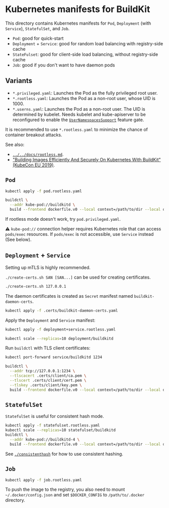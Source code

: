# Kubernetes manifests for BuildKit

This directory contains Kubernetes manifests for `Pod`, `Deployment` (with `Service`), `StatefulSet`, and `Job`.
* `Pod`: good for quick-start
* `Deployment` + `Service`: good for random load balancing with registry-side cache
* `StateFulset`: good for client-side load balancing, without registry-side cache
* `Job`: good if you don't want to have daemon pods

## Variants

- `*.privileged.yaml`: Launches the Pod as the fully privileged root user.
- `*.rootless.yaml`:   Launches the Pod as a non-root user, whose UID is 1000.
- `*.userns.yaml`:     Launches the Pod as a non-root user. The UID is determined by kubelet.
                       Needs kubelet and kube-apiserver to be reconfigured to enable the
                       [`UserNamespacesSupport`](https://kubernetes.io/docs/tasks/configure-pod-container/user-namespaces/) feature gate.

It is recommended to use `*.rootless.yaml` to minimize the chance of container breakout attacks.

See also:
- [`../../docs/rootless.md`](../../docs/rootless.md).
- ["Building Images Efficiently And Securely On Kubernetes With BuildKit" (KubeCon EU 2019)](https://kccnceu19.sched.com/event/MPX5).

## `Pod`

```bash
kubectl apply -f pod.rootless.yaml

buildctl \
  --addr kube-pod://buildkitd \
  build --frontend dockerfile.v0 --local context=/path/to/dir --local dockerfile=/path/to/dir
```

If rootless mode doesn't work, try `pod.privileged.yaml`.

:warning: `kube-pod://` connection helper requires Kubernetes role that can access `pods/exec` resources. If `pods/exec` is not accessible, use `Service` instead (See below).

## `Deployment` + `Service`

Setting up mTLS is highly recommended.

`./create-certs.sh SAN [SAN...]` can be used for creating certificates.
```bash
./create-certs.sh 127.0.0.1
```

The daemon certificates is created as `Secret` manifest named `buildkit-daemon-certs`.
```bash
kubectl apply -f .certs/buildkit-daemon-certs.yaml
```

Apply the `Deployment` and `Service` manifest:
```bash
kubectl apply -f deployment+service.rootless.yaml

kubectl scale --replicas=10 deployment/buildkitd
```

Run `buildctl` with TLS client certificates:
```bash
kubectl port-forward service/buildkitd 1234

buildctl \
  --addr tcp://127.0.0.1:1234 \
  --tlscacert .certs/client/ca.pem \
  --tlscert .certs/client/cert.pem \
  --tlskey .certs/client/key.pem \
  build --frontend dockerfile.v0 --local context=/path/to/dir --local dockerfile=/path/to/dir
```

## `StatefulSet`
`StatefulSet` is useful for consistent hash mode.

```bash
kubectl apply -f statefulset.rootless.yaml
kubectl scale --replicas=10 statefulset/buildkitd
buildctl \
  --addr kube-pod://buildkitd-4 \
  build --frontend dockerfile.v0 --local context=/path/to/dir --local dockerfile=/path/to/dir
```

See [`./consistenthash`](./consistenthash) for how to use consistent hashing.

## `Job`

```bash
kubectl apply -f job.rootless.yaml
```

To push the image to the registry, you also need to mount `~/.docker/config.json`
and set `$DOCKER_CONFIG` to `/path/to/.docker` directory.

